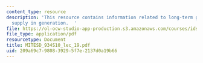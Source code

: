 ```yaml
---
content_type: resource
description: 'This resource contains information related to long-term guarantee of
  supply in generation.  '
file: https://ol-ocw-studio-app-production.s3.amazonaws.com/courses/ids-505j-engineering-economics-and-regulation-of-the-electric-power-sector-spring-2010/209a69c7980839295f7e2137d0a19b66_MITESD_934S10_lec_19.pdf
file_type: application/pdf
resourcetype: Document
title: MITESD_934S10_lec_19.pdf
uid: 209a69c7-9808-3929-5f7e-2137d0a19b66
---
```

